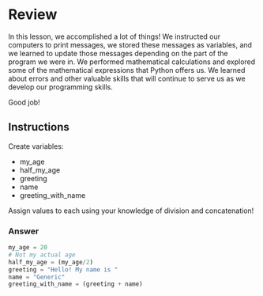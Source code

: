 # Review

In this lesson, we accomplished a lot of things! We instructed our computers to print messages, we stored these messages as variables, and we learned to update those messages depending on the part of the program we were in. We performed mathematical calculations and explored some of the mathematical expressions that Python offers us. We learned about errors and other valuable skills that will continue to serve us as we develop our programming skills.

Good job!

## Instructions

Create variables:

* my_age
* half_my_age
* greeting
* name
* greeting_with_name

Assign values to each using your knowledge of division and concatenation!

### Answer
```py
my_age = 20
# Not my actual age
half_my_age = (my_age/2)
greeting = "Hello! My name is "
name = "Generic"
greeting_with_name = (greeting + name)
```